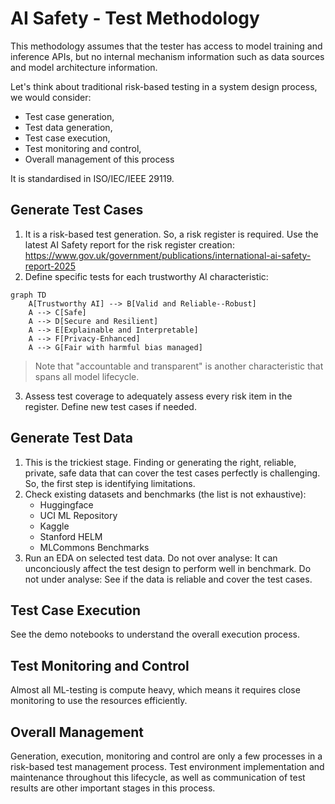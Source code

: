 # AI Safety - Test Methodology

This methodology assumes that the tester has access to model training and inference APIs, but no internal mechanism information such as data sources and model architecture information.

Let's think about traditional risk-based testing in a system design process, we would consider:

- Test case generation,
- Test data generation,
- Test case execution,
- Test monitoring and control,
- Overall management of this process

It is standardised in ISO/IEC/IEEE 29119.

## Generate Test Cases

1. It is a risk-based test generation. So, a risk register is required. Use the latest AI Safety report for the risk register creation: <https://www.gov.uk/government/publications/international-ai-safety-report-2025>
2. Define specific tests for each trustworthy AI characteristic: 
```mermaid
graph TD
    A[Trustworthy AI] --> B[Valid and Reliable--Robust]
    A --> C[Safe]
    A --> D[Secure and Resilient]
    A --> E[Explainable and Interpretable]
    A --> F[Privacy-Enhanced]
    A --> G[Fair with harmful bias managed]
```
> Note that "accountable and transparent" is another characteristic that spans all model lifecycle.
3. Assess test coverage to adequately assess every risk item in the register. Define new test cases if needed.

## Generate Test Data

1. This is the trickiest stage. Finding or generating the right, reliable, private, safe data that can cover the test cases perfectly is challenging. So, the first step is identifying limitations.
2. Check existing datasets and benchmarks (the list is not exhaustive):
   - Huggingface
   - UCI ML Repository
   - Kaggle
   - Stanford HELM
   - MLCommons Benchmarks
3. Run an EDA on selected test data. Do not over analyse: It can unconciously affect the test design to perform well in benchmark. Do not under analyse: See if the data is reliable and cover the test cases.

## Test Case Execution

See the demo notebooks to understand the overall execution process.

## Test Monitoring and Control

Almost all ML-testing is compute heavy, which means it requires close monitoring to use the resources efficiently. 

## Overall Management

Generation, execution, monitoring and control are only a few processes in a risk-based test management process. Test environment implementation and maintenance throughout this lifecycle, as well as communication of test results are other important stages in this process.